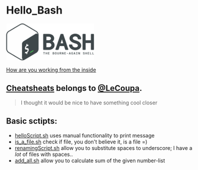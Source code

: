# Hello_Bash
<img src="docs/Gnu-bash-logo.svg.png" height="100px" width="auto" />

[How are you working from the inside](https://www.gnu.org/software/bash/manual/html_node/index.html#SEC_Contents)

## [Cheatsheats](/Bash_cheatsheats/README.md) belongs to [@LeCoupa](https://github.com/LeCoupa/awesome-cheatsheets).
> I thought it would be nice to have something cool closer 

## Basic sctipts:
* [helloScript.sh](/helloScript.sh) uses manual functionality to print message
* [is_a_file.sh](/is_a_file.sh) check if file, you don't believe it, is a file =) 
* [renamingScript.sh](/renamingScript.sh) allow you to substitute spaces to underscore; I have a *lot* of files with spaces..
* [add_all.sh](/add_all.sh) allow you to calculate sum of the given number-list

